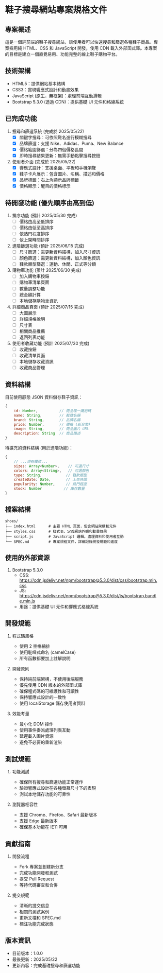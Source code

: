 # 鞋子搜尋網站專案規格文件

## 專案概述
這是一個純前端的鞋子搜尋網站，讓使用者可以快速搜尋和篩選各種鞋子商品。專案採用純 HTML、CSS 和 JavaScript 開發，使用 CDN 載入外部函式庫。本專案的目標是建立一個直覺易用、功能完整的線上鞋子購物平台。

## 技術架構
- HTML5：提供網站基本結構
- CSS3：實現響應式設計和動畫效果
- JavaScript (原生，無框架)：處理前端互動邏輯
- Bootstrap 5.3.0 (透過 CDN)：提供基礎 UI 元件和格線系統

## 已完成功能
1. 搜尋和篩選系統 (完成於 2025/05/22)
   - [x] 關鍵字搜尋：可依照鞋名進行模糊搜尋
   - [x] 品牌篩選：支援 Nike、Adidas、Puma、New Balance
   - [x] 價格範圍篩選：分為四個價格區間
   - [x] 即時搜尋結果更新：無需手動點擊搜尋按鈕

2. 使用者介面 (完成於 2025/05/22)
   - [x] 響應式設計：支援桌面、平板和手機瀏覽
   - [x] 鞋子卡片展示：包含圖片、名稱、描述和價格
   - [x] 品牌標籤：右上角顯示品牌標籤
   - [x] 價格顯示：醒目的價格標示

## 待開發功能 (優先順序由高到低)
1. 排序功能 (預計 2025/05/30 完成)
   - [ ] 價格由高至低排序
   - [ ] 價格由低至高排序
   - [ ] 依熱門程度排序
   - [ ] 依上架時間排序

2. 進階篩選功能 (預計 2025/06/15 完成)
   - [ ] 尺寸篩選：需更新資料結構，加入尺寸資訊
   - [ ] 顏色篩選：需更新資料結構，加入顏色資訊
   - [ ] 鞋款類型篩選：運動、休閒、正式等分類

3. 購物車功能 (預計 2025/06/30 完成)
   - [ ] 加入購物車按鈕
   - [ ] 購物車清單頁面
   - [ ] 數量調整功能
   - [ ] 總金額計算
   - [ ] 本地儲存購物車資訊

4. 詳細商品頁面 (預計 2025/07/15 完成)
   - [ ] 大圖展示
   - [ ] 詳細規格說明
   - [ ] 尺寸表
   - [ ] 相關商品推薦
   - [ ] 返回列表功能

5. 使用者收藏功能 (預計 2025/07/30 完成)
   - [ ] 收藏按鈕
   - [ ] 收藏清單頁面
   - [ ] 本地儲存收藏資訊
   - [ ] 收藏商品管理

## 資料結構
目前使用靜態 JSON 資料儲存鞋子資訊：
```javascript
{
    id: Number,          // 商品唯一識別碼
    name: String,        // 鞋款名稱
    brand: String,       // 品牌名稱
    price: Number,       // 價格 (新台幣)
    image: String,       // 商品圖片 URL
    description: String  // 商品描述
}
```

待擴充的資料結構 (用於進階功能)：
```javascript
{
    // ...現有欄位...
    sizes: Array<Number>,    // 可選尺寸
    colors: Array<String>,   // 可選顏色
    type: String,           // 鞋款類型
    createDate: Date,       // 上架時間
    popularity: Number,     // 熱門程度
    stock: Number          // 庫存數量
}
```

## 檔案結構
```
shoes/
├── index.html      # 主要 HTML 頁面，包含網站架構和元件
├── styles.css      # 樣式表，定義網站外觀和動畫效果
├── script.js       # JavaScript 邏輯，處理資料和使用者互動
└── SPEC.md         # 專案規格文件，詳細記錄開發規範和進度
```

## 使用的外部資源
1. Bootstrap 5.3.0
   - CSS: https://cdn.jsdelivr.net/npm/bootstrap@5.3.0/dist/css/bootstrap.min.css
   - JS: https://cdn.jsdelivr.net/npm/bootstrap@5.3.0/dist/js/bootstrap.bundle.min.js
   - 用途：提供基礎 UI 元件和響應式格線系統

## 開發規範
1. 程式碼風格
   - 使用 2 空格縮排
   - 使用駝峰式命名 (camelCase)
   - 所有函數都要加上註解說明

2. 開發原則
   - 保持純前端架構，不使用後端服務
   - 優先使用 CDN 版本的外部函式庫
   - 確保程式碼的可維護性和可讀性
   - 保持響應式設計的一致性
   - 使用 localStorage 儲存使用者資料

3. 效能考量
   - 最小化 DOM 操作
   - 使用事件委派處理列表互動
   - 延遲載入圖片資源
   - 避免不必要的重新渲染

## 測試規範
1. 功能測試
   - 確保所有搜尋和篩選功能正常運作
   - 驗證響應式設計在各種螢幕尺寸下的表現
   - 測試本地儲存功能的可靠性

2. 瀏覽器相容性
   - 支援 Chrome、Firefox、Safari 最新版本
   - 支援 Edge 最新版本
   - 確保基本功能在 IE11 可用

## 貢獻指南
1. 開發流程
   - Fork 專案並創建新分支
   - 完成功能開發和測試
   - 提交 Pull Request
   - 等待代碼審查和合併

2. 提交規範
   - 清晰的提交信息
   - 相關的測試案例
   - 更新文檔和 SPEC.md
   - 標注功能完成狀態

## 版本資訊
- 目前版本：1.0.0
- 最後更新：2025/05/22
- 更新內容：完成基礎搜尋和篩選功能